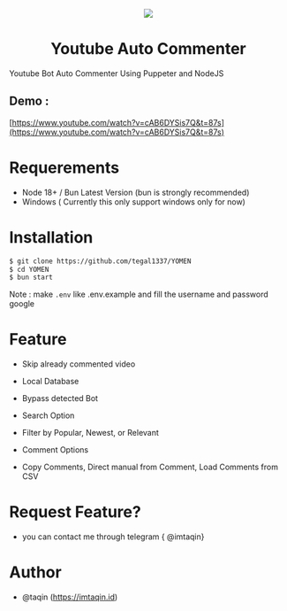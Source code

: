 

  <p align="center">
  <image src="https://github.com/user-attachments/assets/6e057c2f-e633-4a72-ad51-c0c2e26dcc2e" align="center"/>
<h1 align="center"> Youtube Auto Commenter </h1>
Youtube Bot Auto Commenter Using Puppeter and NodeJS
    </p>

## Demo :
[https://www.youtube.com/watch?v=cAB6DYSis7Q&t=87s](https://www.youtube.com/watch?v=cAB6DYSis7Q&t=87s)
    
# Requerements

- Node 18+ / Bun Latest Version (bun is strongly recommended)
- Windows ( Currently this only support windows only for now)

#  Installation 

```bash
$ git clone https://github.com/tegal1337/YOMEN
$ cd YOMEN
$ bun start
```
Note : 
make `.env` like .env.example and fill the username and password google


# Feature

- Skip already commented video
- Local Database
- Bypass detected Bot

- Search Option
- Filter by Popular, Newest, or Relevant

- Comment Options
- Copy Comments, Direct manual from Comment, Load Comments from CSV


# Request Feature?

- you can contact me through telegram { @imtaqin}

           

# Author
- @taqin (https://imtaqin.id)